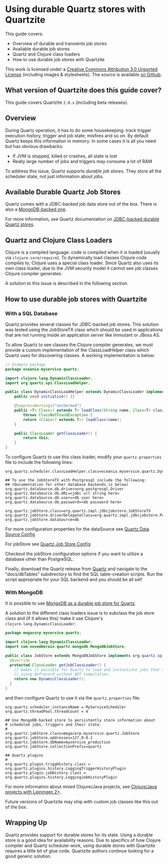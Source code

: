 # Using durable Quartz stores with Quartzite

This guide covers:

 * Overview of durable and transients job stores
 * Available durable job stores
 * Quartz and Clojure class loaders
 * How to use durable job stores with Quartzite

This work is licensed under a <a rel="license" href="http://creativecommons.org/licenses/by/3.0/">Creative Commons Attribution 3.0 Unported License</a> (including images & stylesheets). The source is available [on Github](https://github.com/clojurewerkz/quartzite.docs).


## What version of Quartzite does this guide cover?

This guide covers Quartzite `2.0.x` (including beta releases).


## Overview

During Quartz operation, it has to do some housekeeping: track trigger execution history,
trigger and job state, misfires and so on. By default Quartz keeps this information
in memory. In some cases it is all you need but has obvious drawbacks:

 * If JVM is stopped, killed or crashes, all state is lost
 * Really large number of jobs and triggers may consume a lot of RAM

To address this issue, Quartz supports *durable job stores*. They
store all the scheduler state, not just information about jobs.


## Available Durable Quartz Job Stores

Quartz comes with a JDBC-backed job data store out of the box. There is also a [MongoDB-backed one](https://github.com/michaelklishin/quartz-mongodb).

For more information, see Quartz documentation on [JDBC-backed durable Quartz stores](http://quartz-scheduler.org/documentation/quartz-2.x/configuration/ConfigJobStoreTX).


## Quartz and Clojure Class Loaders

Clojure is a compiled language: code is compiled when it is loaded (usually via `clojure.core/require`). To dynamically
load classes Clojure code compiles to, Clojure uses a special class loader. Since Quartz also uses its own class loader,
due to the JVM security model it cannot see job classes Clojure compiler generates.

A solution to this issue is described in the following section.


## How to use durable job stores with Quartzite

### With a SQL Database

Quartz provides several classes for JDBC-backed job stores. This solution was
tested using the JobStoreTX class which should be used in applications that
are not running inside an application server like Immutant or JBoss AS.

To allow Quartz to see classes the Clojure compiler generates, we must provide a
custom implementation of the ClassLoadHelper class which Quartz uses for
discovering classes. A working implementation is below:

``` java
// Example package
package oceania.myservice.quartz;

import clojure.lang.DynamicClassLoader;
import org.quartz.spi.ClassLoadHelper;

public class DynamicClassLoadHelper extends DynamicClassLoader implements ClassLoadHelper {
    public void initialize() {}

    @SuppressWarnings("unchecked")
    public <T> Class<? extends T> loadClass(String name, Class<T> clazz)
        throws ClassNotFoundException {
        return (Class<? extends T>) loadClass(name);
    }

    public ClassLoader getClassLoader() {
        return this;
    }
}
```


To configure Quartz to use this class loader, modify your `quartz.properties` file
to include the following lines:

```
org.quartz.scheduler.classLoadHelper.class=oceania.myservice.quartz.DynamicClassLoadHelper

## To use the JobStoreTX with Postgresql include the following:
## (Documentation for other database backends is below)
org.quartz.dataSource.db.driver=org.postgresql.Driver
org.quartz.dataSource.db.URL=<jdbc url string here>
org.quartz.dataSource.db.user=<db user here>
org.quartz.dataSource.db.password=<db password here>

org.quartz.jobStore.class=org.quartz.impl.jdbcjobstore.JobStoreTX
org.quartz.jobStore.driverDelegateClass=org.quartz.impl.jdbcjobstore.PostgreSQLDelegate
org.quartz.jobStore.dataSource=db
```

For more configuration properties for the dataSource see [Quartz Data Source Config](http://quartz-scheduler.org/documentation/quartz-2.2.x/configuration/ConfigDataSources)

For jobStore see [Quartz Job Store Config](http://quartz-scheduler.org/documentation/quartz-2.2.x/configuration/ConfigJobStoreTX)

Checkout the jobStore configuration options if you want to utilize a database other than PostgreSQL.


Finally, download the Quartz release from [Quartz](http://quartz-scheduler.org/downloads) and navigate to the "docs/dbTables" subdirectory to find the SQL table-creation scripts. Run the script appropriate for your SQL backend and you should be all set!


### With MongoDB

It is possible to use [MongoDB as a durable job store for Quartz](https://github.com/michaelklishin/quartz-mongodb/).

A solution to the different class loaders issue is to subclass the job store class and (if it allows this) make it use
Clojure's `clojure.lang.DynamicClassLoader`:

``` java
package megacorp.myservice.quartz;

import clojure.lang.DynamicClassLoader;
import com.novemberain.quartz.mongodb.MongoDBJobStore;

public class JobStore extends MongoDBJobStore implements org.quartz.spi.JobStore {
  @Override
  protected ClassLoader getJobClassLoader() {
    // makes it possible for Quartz to load and instantiate jobs that are defined
    // using defrecord without AOT compilation.
    return new DynamicClassLoader();
  }
}
```

and then configure Quartz to use it via the `quartz.properties` file:

```
org.quartz.scheduler.instanceName = MyServiceScheduler
org.quartz.threadPool.threadCount = 4

## Use MongoDB-backed store to persistently store information about
# scheduled jobs, triggers and their state.
#
org.quartz.jobStore.class=megacorp.myservice.quartz.JobStore
org.quartz.jobStore.addresses=127.0.0.1
org.quartz.jobStore.dbName=myservice_production
org.quartz.jobStore.collectionPrefix=quartz

## Quartz plugins
#
org.quartz.plugin.triggHistory.class = org.quartz.plugins.history.LoggingTriggerHistoryPlugin
org.quartz.plugin.jobHistory.class = org.quartz.plugins.history.LoggingJobHistoryPlugin
```

For more information about mixed Clojure/Java projects, see [Clojure/Java projects with Leiningen 2+](https://github.com/technomancy/leiningen/blob/master/doc/MIXED_PROJECTS.md).

Future versions of Quartzite may ship with custom job classes like this out of the box.


## Wrapping Up

Quartz provides support for durable stores for its state. Using a durable store
is a good idea for availability reasons. Due to specifics of how Clojure compiler
and Quartz scheduler work, using durable stores with Quartzite requires a little
bit of glue code. Quartzite authors continue looking for a good generic solution.
